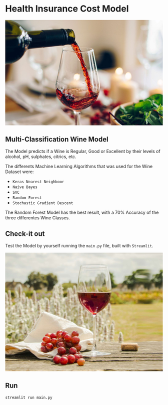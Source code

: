 # Health Insurance Cost Model

<img src="img.jpg" width="800"/>

## Multi-Classification Wine Model

The Model predicts if a Wine is Regular, Good or Excellent by their levels of alcohol, pH, sulphates, citrics, etc.

The differents Machine Learning Algorithms that was used for the Wine Dataset were:
- `Keras Nearest Neighboor`
- `Naive Bayes`
- `SVC`
- `Random Forest`
- `Stochastic Gradient Descent`

The Random Forest Model has the best result, with a 70% Accuracy of the three differentes Wine Classes.

## Check-it out
Test the Model by yourself running the `main.py` file, built with `Streamlit`.

<img src="preview.jpg" width="800"/>

## Run
```sh
streamlit run main.py
```



